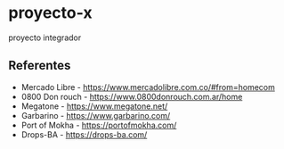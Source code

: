 # proyecto-x
proyecto integrador
## Referentes
- Mercado Libre  - https://www.mercadolibre.com.co/#from=homecom
- 0800 Don rouch - https://www.0800donrouch.com.ar/home
- Megatone - https://www.megatone.net/
- Garbarino - https://www.garbarino.com/
- Port of Mokha - https://portofmokha.com/
- Drops-BA - https://drops-ba.com/

